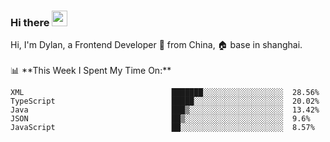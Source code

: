 ### Hi there <img src="https://media.giphy.com/media/hvRJCLFzcasrR4ia7z/giphy.gif" width="25px">

<!-- ![visitors](https://visitor-badge.glitch.me/badge?page_id=dislfyer.dislfyer) --!>

Hi, I'm Dylan, a Frontend Developer 🚀 from China, 🏠 base in shanghai.
<br/>
<br/>

📊 **This Week I Spent My Time On:**


<!--START_SECTION:waka-->

```text
XML                                 ███████░░░░░░░░░░░░░░░░░░  28.56%
TypeScript                          █████░░░░░░░░░░░░░░░░░░░░  20.02%
Java                                ███▒░░░░░░░░░░░░░░░░░░░░░  13.42%
JSON                                ██▒░░░░░░░░░░░░░░░░░░░░░░  9.6%
JavaScript                          ██░░░░░░░░░░░░░░░░░░░░░░░  8.57%
```

<!--END_SECTION:waka-->

<!--
**About Me:**
 -->
